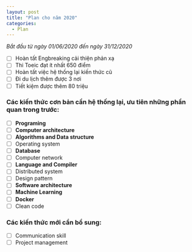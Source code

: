 ```yaml
---
layout: post
title: "Plan cho năm 2020"
categories:
  - Plan
---
```


*Bắt đầu từ ngày 01/06/2020 đến ngày 31/12/2020*

- [ ] Hoàn tất Engbreaking cải thiện phản xạ
- [ ] Thi Toeic đạt ít nhất 650 điểm
- [ ] Hoàn tất việc hệ thống lại kiến thức cũ
- [ ] Đi du lịch thêm được 3 nơi
- [ ] Tiết kiệm được thêm 80 triệu

### Các kiến thức cơn bản cần hệ thống lại, ưu tiên những phần quan trong trước:
- [ ] **Programing**
- [ ] **Computer architecture**
- [ ] **Algorithms and Data structure**
- [ ] Operating system
- [ ] **Database**
- [ ] Computer network
- [ ] **Language and Compiler**
- [ ] Distributed system
- [ ] Design pattern
- [ ] **Software architecture**
- [ ] **Machine Learning**
- [ ] **Docker**
- [ ] Clean code

### Các kiến thức mới cần bổ sung:
- [ ] Communication skill
- [ ] Project management

